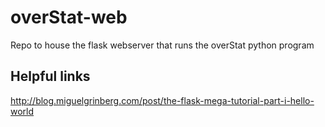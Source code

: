 # overStat-web
Repo to house the flask webserver that runs the overStat python program

## Helpful links
http://blog.miguelgrinberg.com/post/the-flask-mega-tutorial-part-i-hello-world
